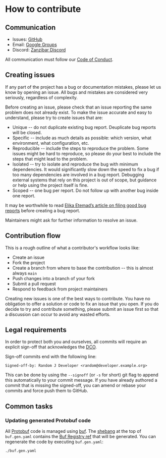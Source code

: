 # How to contribute

## Communication

- Issues: [GitHub](https://github.com/authzed/authzed-rb/issues)
- Email: [Google Groups](https://groups.google.com/g/authzed-oss)
- Discord: [Zanzibar Discord](https://discord.gg/jTysUaxXzM)

All communication must follow our [Code of Conduct].

[Code of Conduct]: CODE-OF-CONDUCT.md

## Creating issues

If any part of the project has a bug or documentation mistakes, please let us know by opening an issue.
All bugs and mistakes are considered very seriously, regardless of complexity.

Before creating an issue, please check that an issue reporting the same problem does not already exist.
To make the issue accurate and easy to understand, please try to create issues that are:

- Unique -- do not duplicate existing bug report.
  Deuplicate bug reports will be closed.
- Specific -- include as much details as possible: which version, what environment, what configuration, etc.
- Reproducible -- include the steps to reproduce the problem.
  Some issues might be hard to reproduce, so please do your best to include the steps that might lead to the problem.
- Isolated -- try to isolate and reproduce the bug with minimum dependencies.
  It would significantly slow down the speed to fix a bug if too many dependencies are involved in a bug report.
  Debugging external systems that rely on this project is out of scope, but guidance or help using the project itself is fine.
- Scoped -- one bug per report.
  Do not follow up with another bug inside one report.

It may be worthwhile to read [Elika Etemad’s article on filing good bug reports][filing-good-bugs] before creating a bug report.

Maintainers might ask for further information to resolve an issue.

[filing-good-bugs]: http://fantasai.inkedblade.net/style/talks/filing-good-bugs/

## Contribution flow

This is a rough outline of what a contributor's workflow looks like:

- Create an issue
- Fork the project
- Create a branch from where to base the contribution -- this is almost always `main`
- Push changes into a branch of your fork
- Submit a pull request
- Respond to feedback from project maintainers

Creating new issues is one of the best ways to contribute.
You have no obligation to offer a solution or code to fix an issue that you open.
If you do decide to try and contribute something, please submit an issue first so that a discussion can occur to avoid any wasted efforts.

## Legal requirements

In order to protect both you and ourselves, all commits will require an explicit sign-off that acknowledges the [DCO].

Sign-off commits end with the following line:

```
Signed-off-by: Random J Developer <random@developer.example.org>
```

This can be done by using the `--signoff` (or `-s` for short) git flag to append this automatically to your commit message.
If you have already authored a commit that is missing the signed-off, you can amend or rebase your commits and force push them to GitHub.

[DCO]: /DCO

## Common tasks

### Updating generated Protobuf code

All [Protobuf] code is managed using [buf].
The [shebang] at the top of `buf.gen.yaml` contains the [Buf Registry ref] that will be generated.
You can regenerate the code by executing `buf.gen.yaml`:

[Protobuf]: https://developers.google.com/protocol-buffers/
[buf]: https://docs.buf.build/installation
[shebang]: https://en.wikipedia.org/wiki/Shebang_(Unix)
[Buf Registry ref]: https://buf.build/authzed/api/history

```sh
./buf.gen.yaml
```
